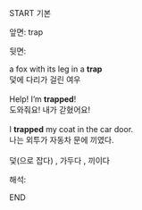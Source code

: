 START
기본

앞면:
trap


뒷면:
<div>a fox with its leg in a <b>trap</b> </div><div>덫에 다리가 걸린 여우</div><div><br></div><div><div><div>Help! I’m <b>trapped</b>! </div><div>도와줘요! 내가 갇혔어요!</div></div><div><br></div><div><div>I <b>trapped</b> my coat in the car door. </div><div>나는 외투가 자동차 문에 끼였다.</div></div><div><div><br></div></div><div>덫(으로 잡다) , 가두다 , 끼이다</div></div>


해석:

END